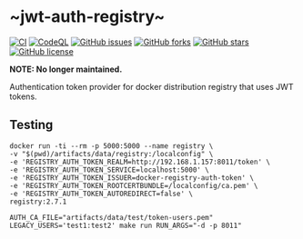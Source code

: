 # ~jwt-auth-registry~

[![CI](https://github.com/na4ma4/jwt-auth-registry/actions/workflows/ci.yml/badge.svg)](https://github.com/na4ma4/jwt-auth-registry/actions/workflows/ci.yml)
[![CodeQL](https://github.com/na4ma4/jwt-auth-registry/actions/workflows/codeql-analysis.yml/badge.svg)](https://github.com/na4ma4/jwt-auth-registry/actions/workflows/codeql-analysis.yml)
[![GitHub issues](https://img.shields.io/github/issues/na4ma4/jwt-auth-registry)](https://github.com/na4ma4/jwt-auth-registry/issues)
[![GitHub forks](https://img.shields.io/github/forks/na4ma4/jwt-auth-registry)](https://github.com/na4ma4/jwt-auth-registry/network)
[![GitHub stars](https://img.shields.io/github/stars/na4ma4/jwt-auth-registry)](https://github.com/na4ma4/jwt-auth-registry/stargazers)
[![GitHub license](https://img.shields.io/github/license/na4ma4/jwt-auth-registry)](https://github.com/na4ma4/jwt-auth-registry/blob/main/LICENSE)

**NOTE: No longer maintained.**

Authentication token provider for docker distribution registry that uses JWT tokens.

## Testing

```shell
docker run -ti --rm -p 5000:5000 --name registry \
-v "$(pwd)/artifacts/data/registry:/localconfig" \
-e 'REGISTRY_AUTH_TOKEN_REALM=http://192.168.1.157:8011/token' \
-e 'REGISTRY_AUTH_TOKEN_SERVICE=localhost:5000' \
-e 'REGISTRY_AUTH_TOKEN_ISSUER=docker-registry-auth-token' \
-e 'REGISTRY_AUTH_TOKEN_ROOTCERTBUNDLE=/localconfig/ca.pem' \
-e 'REGISTRY_AUTH_TOKEN_AUTOREDIRECT=false' \
registry:2.7.1
```

```shell
AUTH_CA_FILE="artifacts/data/test/token-users.pem" LEGACY_USERS='test1:test2' make run RUN_ARGS="-d -p 8011"
```
